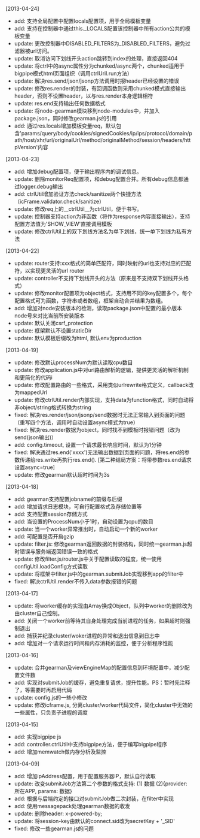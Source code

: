 [2013-04-24]
* add: 支持全局配置中配置locals配置项，用于全局模板变量
* add: 支持在控制器中通过this._LOCALS配置该控制器中所有action公共的模板变量
* update: 更改控制器中DISABLED_FILTERS为_DISABLED_FILTERS，避免过滤器被url访问。
* update: 取消访问下划线开头action跳转到index的处理，直接返回404
* update: 将ctrl中的async属性分为chunked/async两个，chunked适用于bigpipe模式html页面组织（调用ctrlUril.run方法）
* update: 解决res.send/json/jsonp方法调用时报header已经设置的错误
* update: 修改res.render的封装，有回调函数则采用chunked模式直接输出header，否则不设置header，以与res.render本身逻辑相符
* update: res.end支持输出任何数据格式
* update: 将node-gearman模块移到node-modules中，并加入package.json，同时修改gearman.js的引用
* add: 通过res.locals增加模板变量req，默认包含'params/query/body/cookies/signedCookies/ip/ips/protocol/domain/path/host/xhr/url/originalUrl/method/originalMethod/session/headers/httpVersion'内容

[2013-04-23]
* add: 增加debug配置项，便于输出程序内的调试信息。
* update: 删除monitorReq配置项，和debug配置合并。所有debug信息都通过logger.debug输出
* add: ctrlUtil增加验证方法check/sanitize两个快捷方法（icFrame.validator.check/sanitize）
* update: 修改req上的__ctrlUtil__为ctrlUtil，便于书写。
* update: 控制器支持action为非函数（将作为response内容直接输出），支持配置方法值为'SHOW_VIEW'直接调用模板
* update: 修改ctrlUtil上的双下划线方法名为单下划线，统一单下划线为私有方法 

[2013-04-22]
* update: router支持:xxx格式的简单匹配符，同时映射的url也支持对应的匹配符，以实现更灵活的url router
* update: controller不支持下划线开头的方法（原来是不支持双下划线开头格式）
* update: 修改monitor配置项为object格式，支持用不同的key配置多个，每个配置格式可为函数，字符串或者数组，框架自动合并结果为数组。
* add: 增加对node安装版本的检测，读取package.json中配置的最小版本node号来对比当前所安装版本
* update: 默认关闭csrf_protection
* update: 框架默认不设置staticDir
* update: 默认模板后缀改为html, 默认env为production

[2013-04-19]
* update: 修改默认processNum为默认读取cpu数目
* update: 修改application.js中对url路由解析的逻辑，提供更灵活的解析机制和更简化的代码i
* update: 修改配置路由的一些格式，采用类似urlrewrite格式定义，callback改为mappedUrl
* update: 修改ctrlUtil.render内部实现，支持data为function格式，同时自动将非object/string格式转换为string
* fixed: 解决res.render/json/jsonp/send数据时无法正常输入到页面的问题（重写四个方法，调用时自动设置async模式为true）
* fixed: 解决res.render数据为object，同时找不到模板时报错问题（改为send(json输出)）
* add: config.timeout, 设置一个请求最长响应时间，默认为1分钟
* fixed: 解决通过res.end('xxxx')无法输出数据到页面的问题，将res.end的参数传递给res.write再执行res.end(). [第二种结局方案：将带参数res.end请求设置async=true]
* update: 修改gearman默认超时时间为3s

[2013-04-18]
* add: gearman支持配置jobname的前缀与后缀
* add: 增加请求日志模块，可自行配置格式及存储位置等
* add: 支持配置session存储方式
* add: 当设置的ProcessNum小于1时，自动设置为cpu的数目
* update: 当一个worker异常推出时，自动启动一个新的worker
* add: 可配置是否开启gzip
* update: filter.js: 修改gearman返回数据的封装结构，同时统一gearman.js超时错误与服务端返回错误一致的格式
* update: 修改filter.js/router.js中关于配置读取的程度，统一使用configUtil.loadConfig方式读取
* update: 将框架中filter.js中的gearman.submitJob实现移到app的filter中
* fixed: 解决ctrlUtil.render不传入data参数报错的问题 

[2013-04-17]
* update: 将worker缓存的实现由Array换成Object，队列中worker的删除改为由cluster自己控制。
* add: 关闭一个worker前等待其自身处理完成当前进程的任务，如果超时则强制退出
* add: 捕获并纪录cluster/woker进程的异常和退出信息到日志中
* add: 增加对一个请求运行时间和内存消耗的监控，便于分析程序性能

[2013-04-16]
* update: 合并gearman及viewEngineMap的配置信息到环境配置中，减少配置文件数
* add: 实现对submitJob的缓存，避免重复请求，提升性能。PS：暂时先注释了，等需要时再启用代码
* update: config.js的一些小修改
* update: 修改icframe.js, 分离cluster/worker代码文件，简化cluster中无效的一些属性，只负责子进程的调度

[2013-04-15]
* add: 实现bigpipe js
* add: controller.ctrlUtil中支持bigpipe方法，便于编写bigpipe程序
* add: 增加memwatch做内存分析及监控

[2013-04-09]
* add: 增加ipAddress配置，用于配置服务器IP，默认自行读取
* update: 改变submitJob方法第二个参数的格式支持: (1) 数据 (2){provider: 所在APP, params: 数据}
* add: 根据与后端约定的接口对submitJob做二次封装，在filter中实现
* add: 使用messagepack处理gearman数据的收发
* update: 删除header: x-powered-by;
* update: 将session-key由默认的connect.sid改为secretKey + '_SID'
* fixed: 修改一些gearman.js的问题
